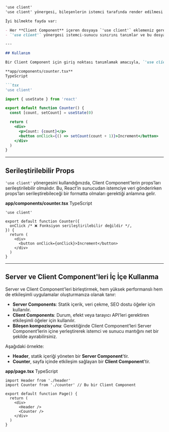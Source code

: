 ````markdown
'use client'  
'use client' yönergesi, bileşenlerin istemci tarafında render edilmesi için bir giriş noktası tanımlar ve istemci tarafı JavaScript özellikleri gerektiren (ör. durum yönetimi, olay işleme, tarayıcı API'lerine erişim gibi) etkileşimli kullanıcı arayüzleri (UI) oluştururken kullanılmalıdır. Bu, bir React özelliğidir.

İyi bilmekte fayda var:

- Her **Client Component** içeren dosyaya `'use client'` eklemeniz gerekmez. Yalnızca bileşenlerini doğrudan **Server Component** içinde render etmek istediğiniz dosyalara eklemeniz gerekir.  
- `'use client'` yönergesi istemci-sunucu sınırını tanımlar ve bu dosyadan dışa aktarılan bileşenler istemciye giriş noktası olarak hizmet eder.

---

## Kullanım

Bir Client Component için giriş noktası tanımlamak amacıyla, `'use client'` yönergesini dosyanın en üstüne, herhangi bir import’tan önce ekleyin:

**app/components/counter.tsx**  
TypeScript

```tsx
'use client'

import { useState } from 'react'

export default function Counter() {
  const [count, setCount] = useState(0)

  return (
    <div>
      <p>Count: {count}</p>
      <button onClick={() => setCount(count + 1)}>Increment</button>
    </div>
  )
}
````

---

## Serileştirilebilir Props

`'use client'` yönergesini kullandığınızda, Client Component'lerin props’ları serileştirilebilir olmalıdır. Bu, React’in sunucudan istemciye veri gönderirken props’ları serileştirebileceği bir formatta olmaları gerektiği anlamına gelir.

**app/components/counter.tsx**
TypeScript

```tsx
'use client'

export default function Counter({
  onClick /* ❌ Fonksiyon serileştirilebilir değildir */,
}) {
  return (
    <div>
      <button onClick={onClick}>Increment</button>
    </div>
  )
}
```

---

## Server ve Client Component'leri İç İçe Kullanma

Server ve Client Component'leri birleştirmek, hem yüksek performanslı hem de etkileşimli uygulamalar oluşturmanıza olanak tanır:

* **Server Components**: Statik içerik, veri çekme, SEO dostu öğeler için kullanılır.
* **Client Components**: Durum, efekt veya tarayıcı API’leri gerektiren etkileşimli öğeler için kullanılır.
* **Bileşen kompozisyonu**: Gerektiğinde Client Component’leri Server Component’lerin içine yerleştirerek istemci ve sunucu mantığını net bir şekilde ayırabilirsiniz.

Aşağıdaki örnekte:

* **Header**, statik içeriği yöneten bir **Server Component**’tir.
* **Counter**, sayfa içinde etkileşim sağlayan bir **Client Component**’tir.

**app/page.tsx**
TypeScript

```tsx
import Header from './header'
import Counter from './counter' // Bu bir Client Component

export default function Page() {
  return (
    <div>
      <Header />
      <Counter />
    </div>
  )
}
```


